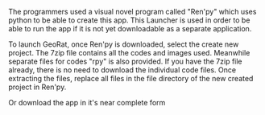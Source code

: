 The programmers used a visual novel program called "Ren'py" which uses python to be able to create this app.
This Launcher is used in order to be able to run the app if it is not yet downloadable as a separate application.

To launch GeoRat, once Ren'py is downloaded, select the create new project.
The 7zip file contains all the codes and images used.
Meanwhile separate files for codes "rpy" is also provided.
If you have the 7zip file already, there is no need to download the individual code files.
Once extracting the files, replace all files in the file directory of the new created project in Ren'py.

Or download the app in it's near complete form
